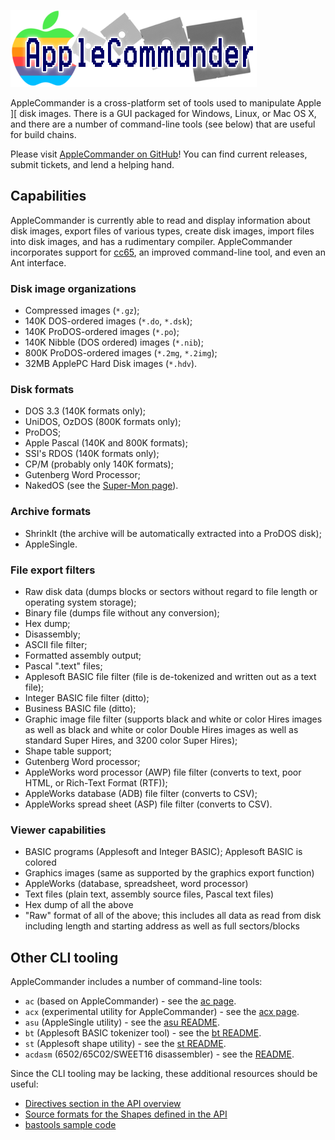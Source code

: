 ![AppleCommander Logo](images/AppleCommanderLogo.png)

AppleCommander is a cross-platform set of tools used to manipulate Apple ][ disk images.  There is a GUI packaged for Windows, Linux, or Mac OS X, and there are a number of command-line tools (see below) that are useful for build chains.  

Please visit [AppleCommander on GitHub](https://github.com/AppleCommander)!  You can find current releases, submit tickets, and lend a helping hand.

## Capabilities

AppleCommander is currently able to read and display information about disk images, export files of various types, create disk images, import files into disk images, and has a rudimentary compiler. AppleCommander incorporates support for [cc65](https://cc65.github.io/), an improved command-line tool, and even an Ant interface.

### Disk image organizations

* Compressed images (`*.gz`);
* 140K DOS-ordered images (`*.do`, `*.dsk`);
* 140K ProDOS-ordered images (`*.po`);
* 140K Nibble (DOS ordered) images (`*.nib`);
* 800K ProDOS-ordered images (`*.2mg`, `*.2img`);
* 32MB ApplePC Hard Disk images (`*.hdv`).

### Disk formats

* DOS 3.3 (140K formats only);
* UniDOS, OzDOS (800K formats only);
* ProDOS;
* Apple Pascal (140K and 800K formats);
* SSI's RDOS (140K formats only);
* CP/M (probably only 140K formats);
* Gutenberg Word Processor;
* NakedOS (see the [Super-Mon page](https://bitbucket.org/martin.haye/super-mon/wiki/Home)).

### Archive formats

* ShrinkIt (the archive will be automatically extracted into a ProDOS disk);
* AppleSingle.

### File export filters

* Raw disk data (dumps blocks or sectors without regard to file length or operating system storage);
* Binary file (dumps file without any conversion);
* Hex dump;
* Disassembly;
* ASCII file filter;
* Formatted assembly output;
* Pascal ".text" files;
* Applesoft BASIC file filter (file is de-tokenized and written out as a text file);
* Integer BASIC file filter (ditto);
* Business BASIC file (ditto);
* Graphic image file filter (supports black and white or color Hires images as well as black and white or color Double Hires images as well as standard Super Hires, and 3200 color Super Hires);
* Shape table support;
* Gutenberg Word processor;
* AppleWorks word processor (AWP) file filter (converts to text, poor HTML, or Rich-Text Format (RTF));
* AppleWorks database (ADB) file filter (converts to CSV);
* AppleWorks spread sheet (ASP) file filter (converts to CSV).

### Viewer capabilities

* BASIC programs (Applesoft and Integer BASIC); Applesoft BASIC is colored
* Graphics images (same as supported by the graphics export function)
* AppleWorks (database, spreadsheet, word processor)
* Text files (plain text, assembly source files, Pascal text files)
* Hex dump of all the above
* "Raw" format of all of the above; this includes all data as read from disk including length and starting address as well as full sectors/blocks

## Other CLI tooling

AppleCommander includes a number of command-line tools:

* `ac` (based on AppleCommander) - see the [ac page](ac/).
* `acx` (experimental utility for AppleCommander) - see the [acx page](acx/).
* `asu` (AppleSingle utility) - see the [asu README](https://github.com/AppleCommander/applesingle/blob/master/tools/asu/README.md).
* `bt` (Applesoft BASIC tokenizer tool) - see the [bt README](https://github.com/AppleCommander/bastools/blob/master/tools/bt/README.md).
* `st` (Applesoft shape utility) - see the [st README](https://github.com/AppleCommander/bastools/blob/master/tools/st/README.md).
* `acdasm` (6502/65C02/SWEET16 disassembler) - see the [README](https://github.com/AppleCommander/acdasm/blob/main/README.md).

Since the CLI tooling may be lacking, these additional resources should be useful:

* [Directives section in the API overview](https://github.com/AppleCommander/bastools/blob/master/api/README-TOKENIZER.md)
* [Source formats for the Shapes defined in the API](https://github.com/AppleCommander/bastools/blob/master/api/README-SHAPES.md)
* [bastools sample code](https://github.com/AppleCommander/bastools/tree/master/samples) 

